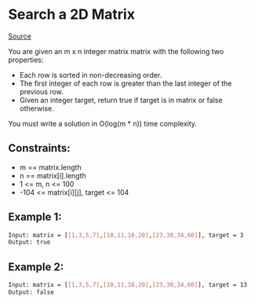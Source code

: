 # Search a 2D Matrix
[Source](https://leetcode.com/problems/search-a-2d-matrix/description/)

You are given an m x n integer matrix matrix with the following two properties:

 - Each row is sorted in non-decreasing order.
 - The first integer of each row is greater than the last integer of the previous row.
 - Given an integer target, return true if target is in matrix or false otherwise.

You must write a solution in O(log(m * n)) time complexity.

## Constraints:

 - m == matrix.length
 - n == matrix[i].length
 - 1 <= m, n <= 100
 - -104 <= matrix[i][j], target <= 104

## Example 1:
```sh
Input: matrix = [[1,3,5,7],[10,11,16,20],[23,30,34,60]], target = 3
Output: true
```

## Example 2:
```sh
Input: matrix = [[1,3,5,7],[10,11,16,20],[23,30,34,60]], target = 13
Output: false
```
